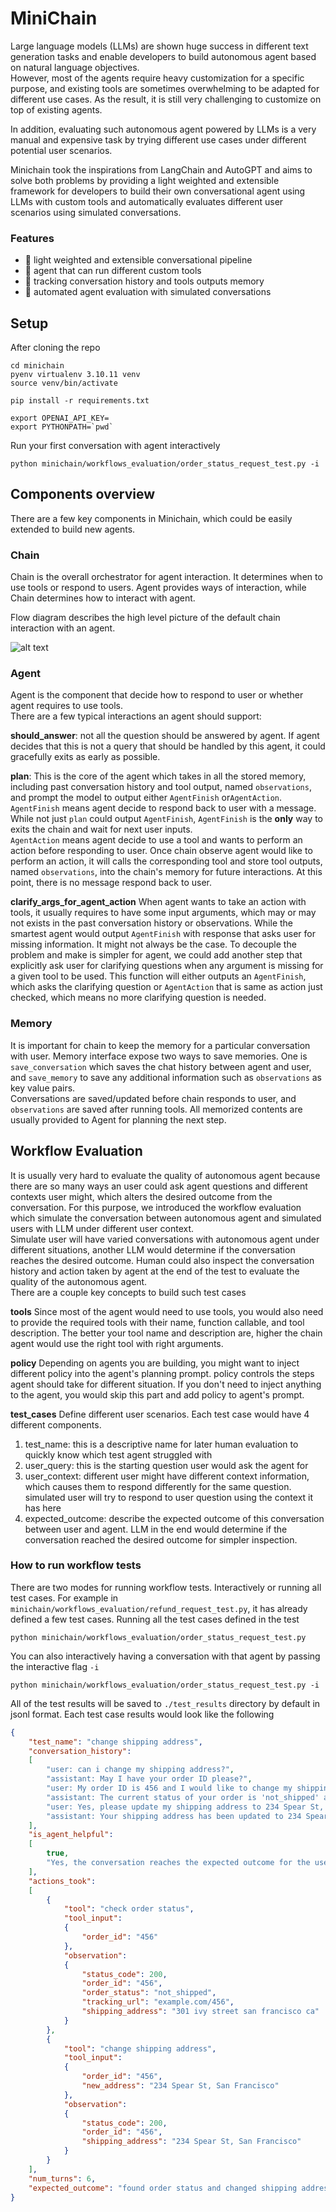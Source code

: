 # MiniChain
Large language models (LLMs) are shown huge success in different text generation tasks and
enable developers to build autonomous agent based on natural language objectives.  
However, most of the agents require heavy customization for a specific purpose, and existing 
tools are sometimes overwhelming to be adapted for different use cases. As the result, it is 
still very challenging to customize on top of existing agents.

In addition, evaluating such autonomous agent powered by LLMs is a very manual and
expensive task by trying different use cases under different potential user scenarios.

Minichain took the inspirations from LangChain and AutoGPT and aims to solve 
both problems by providing a light weighted and extensible framework
for developers to build their own conversational agent using LLMs with custom tools and 
automatically evaluates different user scenarios using simulated conversations.

### Features

- 🚀 light weighted and extensible conversational pipeline
- 🔗 agent that can run different custom tools
- 💾 tracking conversation history and tools outputs memory
- 🤖 automated agent evaluation with simulated conversations


## Setup
After cloning the repo
```shell
cd minichain
pyenv virtualenv 3.10.11 venv
source venv/bin/activate

pip install -r requirements.txt

export OPENAI_API_KEY=
export PYTHONPATH=`pwd`
```

Run your first conversation with agent interactively
```shell
python minichain/workflows_evaluation/order_status_request_test.py -i
```

## Components overview
There are a few key components in Minichain, which could be easily extended to build new agents.

### Chain
Chain is the overall orchestrator for agent interaction. It determines when to use tools or respond to users.
Agent provides ways of interaction, while Chain determines how to
interact with agent.

Flow diagram describes the high level picture of the default chain interaction with an agent.

![alt text](./docs/imgs/Minichain.drawio.png)

### Agent
Agent is the component that decide how to respond to user or whether agent requires to use tools.  
There are a few typical interactions an agent should support:

**should_answer**: not all the question should be answered by agent. If agent decides that this
is not a query that should be handled by this agent, it could gracefully exits as early as
possible.

**plan**: This is the core of the agent which takes in all the stored memory, including past
conversation history and tool output, named `observations`, and prompt the model to output 
either `AgentFinish` or`AgentAction`.  
`AgentFinish` means agent decide to respond back to user with a
message. While not just `plan` could output `AgentFinish`, `AgentFinish` is the **only** way to
exits the chain and wait for next user inputs.  
`AgentAction` means agent decide to use a tool and wants to perform an action before responding
to user. Once chain observe agent would like to perform an action, it will calls the
corresponding tool and store tool outputs, named `observations`, into the chain's memory for
future interactions. At this point, there is no message respond back to user.

**clarify_args_for_agent_action**
When agent wants to take an action with tools, it usually requires to have some input arguments,
which may or may not exists in the past conversation history or observations. While the
smartest agent would output `AgentFinish` with response that asks user for missing information.
It might not always be the case. To decouple the problem and make is simpler for agent, we
could add another step that explicitly ask user for clarifying questions when any argument is
missing for a given tool to be used. This function will either outputs an `AgentFinish`, which
asks the clarifying question or `AgentAction` that is same as action just checked, which means
no more clarifying question is needed.

### Memory
It is important for chain to keep the memory for a particular conversation with user. Memory
interface expose two ways to save memories. One is `save_conversation` which saves the chat
history between agent and user, and `save_memory` to save any additional information such as
`observations` as key value pairs.  
Conversations are saved/updated before chain responds to user, and `observations` are saved
after running tools. All memorized contents are usually provided to Agent for planning
the next step.

## Workflow Evaluation
It is usually very hard to evaluate the quality of autonomous agent because there are so many
ways an user could ask agent questions and different contexts user might, which alters the
desired outcome from the conversation. For this purpose, we introduced the workflow evaluation
which simulate the conversation between autonomous agent and simulated users with LLM under
different user context.  
Simulate user will have varied conversations with autonomous agent under different situations,
another LLM would determine if the conversation reaches the desired outcome. Human could also
inspect the conversation history and action taken by agent at the end of the test to evaluate
the quality of the autonomous agent.  
There are a couple key concepts to build such test cases

**tools** Since most of the agent would need to use tools, you would also need to provide the
required tools with their name, function callable, and tool description. The better your tool
name and description are, higher the chain agent would use the right tool with right arguments.

**policy** Depending on agents you are building, you might want to inject different policy into
the agent's planning prompt. policy controls the steps agent should take for different situation.
If you don't need to inject anything to the agent, you would skip this part and add policy to
agent's prompt.

**test_cases** Define different user scenarios. Each test case would have 4 different components.
1. test_name: this is a descriptive name for later human evaluation to quickly know which test
   agent struggled with
2. user_query: this is the starting question user would ask the agent for
3. user_context: different user might have different context information, which causes them to
   respond differently for the same question. simulated user will try to respond to user
   question using the context it has here
4. expected_outcome: describe the expected outcome of this conversation between user and agent.
   LLM in the end would determine if the conversation reached the desired outcome for simpler
   inspection.

### How to run workflow tests
There are two modes for running workflow tests. Interactively or running all test cases.
For example in `minichain/workflows_evaluation/refund_request_test.py`, it has already defined 
a few test cases. 
Running all the test cases defined in the test
```shell
python minichain/workflows_evaluation/order_status_request_test.py
```

You can also interactively having a conversation with that agent by passing the interactive 
flag `-i`
```shell
python minichain/workflows_evaluation/order_status_request_test.py -i
```

All of the test results will be saved to `./test_results` directory by default in jsonl format.
Each test case results would look like the following
```json
{
    "test_name": "change shipping address",
    "conversation_history":
    [
        "user: can i change my shipping address?",
        "assistant: May I have your order ID please?",
        "user: My order ID is 456 and I would like to change my shipping address to 234 Spear St, San Francisco",
        "assistant: The current status of your order is 'not_shipped' and the tracking URL is example.com/456. Would you like to proceed with changing the shipping address?",
        "user: Yes, please update my shipping address to 234 Spear St, San Francisco",
        "assistant: Your shipping address has been updated to 234 Spear St, San Francisco. Is there anything else I can assist you with?"
    ],
    "is_agent_helpful":
    [
        true,
        "Yes, the conversation reaches the expected outcome for the user as the assistant confirms the order status and successfully updates the shipping address as requested by the user"
    ],
    "actions_took":
    [
        {
            "tool": "check order status",
            "tool_input":
            {
                "order_id": "456"
            },
            "observation":
            {
                "status_code": 200,
                "order_id": "456",
                "order_status": "not_shipped",
                "tracking_url": "example.com/456",
                "shipping_address": "301 ivy street san francisco ca"
            }
        },
        {
            "tool": "change shipping address",
            "tool_input":
            {
                "order_id": "456",
                "new_address": "234 Spear St, San Francisco"
            },
            "observation":
            {
                "status_code": 200,
                "order_id": "456",
                "shipping_address": "234 Spear St, San Francisco"
            }
        }
    ],
    "num_turns": 6,
    "expected_outcome": "found order status and changed shipping address"
}
```
